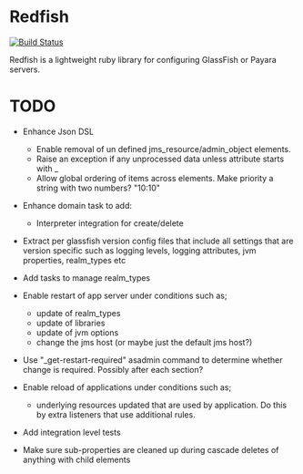 # Redfish

[![Build Status](https://secure.travis-ci.org/realityforge/redfish.png?branch=master)](http://travis-ci.org/realityforge/redfish)

Redfish is a lightweight ruby library for configuring GlassFish or Payara servers.

# TODO

* Enhance Json DSL
    * Enable removal of un defined jms_resource/admin_object elements.
    * Raise an exception if any unprocessed data unless attribute starts with _
    * Allow global ordering of items across elements. Make priority a string with two numbers? "10:10"

* Enhance domain task to add:
    * Interpreter integration for create/delete

* Extract per glassfish version config files that include all settings that are version specific such as
  logging levels, logging attributes, jvm properties, realm_types etc

* Add tasks to manage realm_types

* Enable restart of app server under conditions such as;
    * update of realm_types
    * update of libraries
    * update of jvm options
    * change the jms host (or maybe just the default jms host?)

* Use "_get-restart-required" asadmin command to determine whether change is required. Possibly after each section?

* Enable reload of applications under conditions such as;
  - underlying resources updated that are used by application. Do this by extra listeners that use additional rules.

* Add integration level tests

* Make sure sub-properties are cleaned up during cascade deletes of anything with child elements
